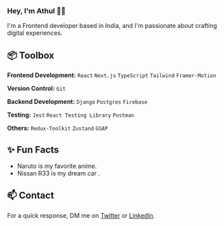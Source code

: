 ### Hey, I'm Athul 👋🏽  

I'm a Frontend developer based in India, and I'm passionate about crafting digital experiences. 


## 📦 Toolbox

**Frontend Development:** `React` `Next.js` `TypeScript` `Tailwind`  `Framer-Motion`
 
**Version Control:** `Git` 

**Backend Development:** `Django` `Postgres` `Firebase` 

**Testing:** `Jest` `React Testing Library`  `Postman` 

**Others:** `Redux-Toolkit` `Zustand` `GSAP`
 
## ✨ Fun Facts 

- Naruto is my favorite anime.
- Nissan R33 is my dream car .


## 📫 Contact

 For a quick response, DM me on [Twitter](https://twitter.com/Athul__13) or [LinkedIn](https://www.linkedin.com/in/athulkumarmu/). 
 
